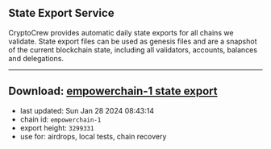 ## State Export Service
CryptoCrew provides automatic daily state exports for all chains we validate. State export files can be used as genesis files and are a snapshot of the current blockchain state, including all validators, accounts, balances and delegations.

---
**Download: [empowerchain-1 state export](https://dl.ccvalidators.com/SERVICE/empowerchain/empowerchain-1_export_3299331.json)**
---

- last updated: Sun Jan 28 2024 08:43:14
- chain id: `empowerchain-1`
- export height: `3299331`
- use for: airdrops, local tests, chain recovery
